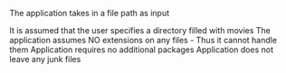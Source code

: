 The application takes in a file path as input

It is assumed that the user specifies a directory filled with movies
The application assumes NO extensions on any files - Thus it cannot handle them
Application requires no additional packages
Application does not leave any junk files
